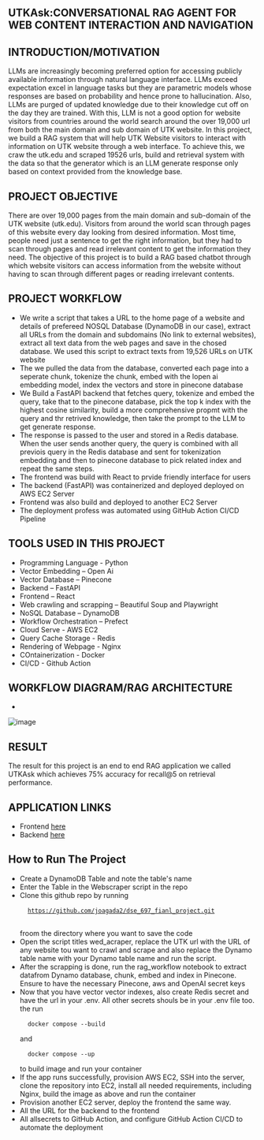 ## UTKAsk:CONVERSATIONAL RAG AGENT FOR WEB CONTENT INTERACTION AND NAVIGATION

## INTRODUCTION/MOTIVATION
LLMs are increasingly becoming preferred option for accessing publicly available information through natural language interface. LLMs exceed expectation  excel in language tasks but they are parametric models whose responses are based on probability and hence prone to hallucination. Also, LLMs are purged of updated knowledge due to their knowledge cut off on the day they are trained. With this, LLM is not a good option for website visitors from countries around the world search around the over 19,000 url from both the main domain and sub domain of UTK website. In this project, we build a RAG system that will help UTK Website visitors to interact with information on UTK website through a web interface. To achieve this, we craw the utk.edu and scraped 19526 urls, build and retrieval system with the data so that the generator which is an LLM generate response only based on context provided from the knowledge base.
## PROJECT OBJECTIVE
There are over 19,000 pages from the main domain and sub-domain of the UTK website (utk.edu). Visitors from around the world scan through pages of this website every day looking from desired information. Most time, people need just a sentence to get the right information, but they had to scan through pages and read irrelevant content to get the information they need. The objective of this project is to build a RAG based chatbot through which website visitors can access information from the website without having to scan through different pages or reading irrelevant contents.
## PROJECT WORKFLOW
 - We write a script that takes a URL to the home page of a website and details of prefereed NOSQL Database (DynamoDB in our case), extract all URLs from the domain and subdomains (No link to external websites), extract all text data from the web pages and save in the chosed database. We used this script to extract texts from 19,526 URLs on UTK website
 - The we pulled the data from the database, converted each page into a seperate chunk, tokenize the chunk, embed with the lopen ai embedding model, index the vectors and store in pinecone database
 - We Build a FastAPI backend that fetches query, tokenize and embed the query, take that to the pinecone database, pick the top k index with the highest cosine similarity, build a more comprehensive propmt with the query and thr retrived knowledge, then take the prompt to the LLM to get generate response.
 - The response is passed to the user and stored in a Redis database. When the user sends another query, the query is combined with all previois query in the Redis database and sent for tokenization embedding and then to pinecone database to pick related index and repeat the same steps.
 - The frontend was build with React to prvide friendly interface for users
 - The backend (FastAPI) was containerized and deployed deployed on AWS EC2 Server
 - Frontend was also build and deployed to another EC2 Server
 - The deployment profess was automated using GitHub Action CI/CD Pipeline
## TOOLS USED IN THIS PROJECT
 - Programming Language - Python
 - Vector Embedding – Open Ai
 - Vector Database – Pinecone​
 - Backend – FastAPI
 - Frontend – React​
 - Web crawling and scrapping – Beautiful Soup and Playwright​
 - NoSQL Database – DynamoDB​
 - Workflow Orchestration – Prefect​
 - Cloud Serve - AWS EC2
 - Query Cache Storage - Redis
 - Rendering of Webpage - Nginx
 - COntainerization - Docker
 - CI/CD - Github Action
## WORKFLOW DIAGRAM/RAG ARCHITECTURE
 - 
![image](https://github.com/user-attachments/assets/11cbe63c-3afc-4ea1-b6b3-aee478c916c8)

## RESULT
The result for this project is an end to end RAG application we called UTKAsk which achieves 75% accuracy for recall@5  on retrieval performance.
## APPLICATION LINKS
 - Frontend [here](http://3.144.96.138/)
 - Backend [here](http://3.143.23.19:8000/docs)
## How to Run The Project
 - Create a DynamoDB Table and note the table's name
 - Enter the Table in the Webscraper script in the repo
 - Clone this github repo by running <pre> <code> https://github.com/joagada2/dse_697_fianl_project.git </code> </pre> froom the directory where you want to save the code
 - Open the script titles wed_acraper, replace the UTK url with the URL of any website tou want to crawl and scrape and also replace the Dynamo table name with your Dynamo table name and run the script. 
 - After the scrapping is done, run the rag_workflow notebook to extract datafrom Dynamo database, chunk, embed and index in Pinecone. Ensure to have the necessary Pinecone, aws and OpenAI secret keys
 - Now that you have vector vector indexes, also create Redis secret and have the url in your .env. All other secrets shouls be in your .env file too. the run <pre> <code> docker compose --build </code> </pre> and <pre> <code> docker compose --up </code> </pre> to build image and run your container
 - If the app runs successfully, provision AWS EC2, SSH into the server, clone the repository into EC2, install all needed requirements, including Nginx, build the image as above and run the container
 - Provision another EC2 server, deploy the frontend the same way.
 - All the URL for the backend to the frontend
 - All allsecrets to GitHub Action, and configure GitHub Action CI/CD to automate the deployment
